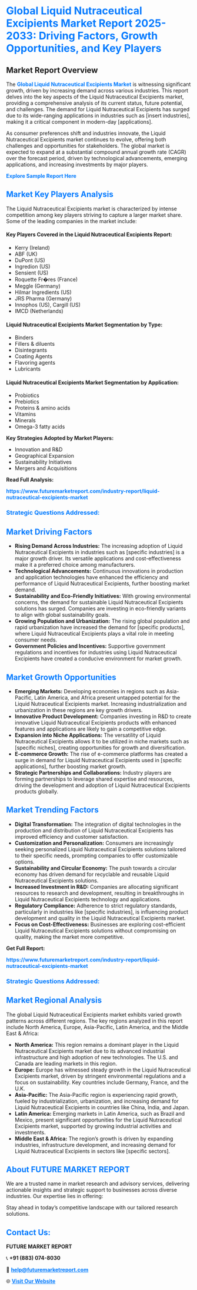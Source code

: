 <h1 style="color: #007BFF;">Global Liquid Nutraceutical Excipients Market Report 2025-2033: Driving Factors, Growth Opportunities, and Key Players</h1>

<section id="overview">
<h2>Market Report Overview</h2>
<p>The <a href="https://www.futuremarketreport.com/industry-report/liquid-nutraceutical-excipients-market" style="color: #007BFF; text-decoration: none;"><strong>Global Liquid Nutraceutical Excipients Market</strong></a> is witnessing significant growth, driven by increasing demand across various industries. This report delves into the key aspects of the Liquid Nutraceutical Excipients market, providing a comprehensive analysis of its current status, future potential, and challenges. The demand for Liquid Nutraceutical Excipients has surged due to its wide-ranging applications in industries such as [insert industries], making it a critical component in modern-day [applications].</p>
<p>As consumer preferences shift and industries innovate, the Liquid Nutraceutical Excipients market continues to evolve, offering both challenges and opportunities for stakeholders. The global market is expected to expand at a substantial compound annual growth rate (CAGR) over the forecast period, driven by technological advancements, emerging applications, and increasing investments by major players.</p>
</section>

<section id="overview">
<p><a href="https://www.futuremarketreport.com/request-sample/reportId=53713" style="color: #007BFF; text-decoration: none;"><strong>Explore Sample Report Here</strong></a></p>
</section>

<section id="key-players">
<h2 style="color: #007BFF;">Market Key Players Analysis</h2>
<p>The Liquid Nutraceutical Excipients market is characterized by intense competition among key players striving to capture a larger market share. Some of the leading companies in the market include:</p>
<h4>Key Players Covered in the Liquid Nutraceutical Excipients Report:</h4>
<ul><li>Kerry (Ireland)</li><li>ABF (UK)</li><li>DuPont (US)</li><li>Ingredion (US)</li><li>Sensient (US)</li><li>Roquette Fr�res (France)</li><li>Meggle (Germany)</li><li>Hilmar Ingredients (US)</li><li>JRS Pharma (Germany)</li><li>Innophos (US), Cargill (US)</li><li>IMCD (Netherlands)</li></ul>
<h4>Liquid Nutraceutical Excipients Market Segmentation by Type:</h4>
<ul><li>Binders</li><li>Fillers &amp; diluents</li><li>Disintegrants</li><li>Coating Agents</li><li>Flavoring agents</li><li>Lubricants</li></ul>

<h4>Liquid Nutraceutical Excipients Market Segmentation by Application:</h4>
<ul><li>Probiotics</li><li>Prebiotics</li><li>Proteins &amp; amino acids</li><li>Vitamins</li><li>Minerals</li><li>Omega-3 fatty acids</li></ul>
<p><strong>Key Strategies Adopted by Market Players:</strong></p>
<ul>
<li>Innovation and R&D</li>
<li>Geographical Expansion</li>
<li>Sustainability Initiatives</li>
<li>Mergers and Acquisitions</li>
</ul>
</section>

<section>
<p><strong>Read Full Analysis: </strong></p><a href="https://www.futuremarketreport.com/industry-report/liquid-nutraceutical-excipients-market" style="color: #007BFF; text-decoration: none;"><strong>https://www.futuremarketreport.com/industry-report/liquid-nutraceutical-excipients-market</strong></a>
<h3 style="color: #007BFF;">Strategic Questions Addressed:</h3>
</section>

<section id="driving-factors">
<h2 style="color: #007BFF;">Market Driving Factors</h2>
<ul>
<li><strong>Rising Demand Across Industries:</strong> The increasing adoption of Liquid Nutraceutical Excipients in industries such as [specific industries] is a major growth driver. Its versatile applications and cost-effectiveness make it a preferred choice among manufacturers.</li>
<li><strong>Technological Advancements:</strong> Continuous innovations in production and application technologies have enhanced the efficiency and performance of Liquid Nutraceutical Excipients, further boosting market demand.</li>
<li><strong>Sustainability and Eco-Friendly Initiatives:</strong> With growing environmental concerns, the demand for sustainable Liquid Nutraceutical Excipients solutions has surged. Companies are investing in eco-friendly variants to align with global sustainability goals.</li>
<li><strong>Growing Population and Urbanization:</strong> The rising global population and rapid urbanization have increased the demand for [specific products], where Liquid Nutraceutical Excipients plays a vital role in meeting consumer needs.</li>
<li><strong>Government Policies and Incentives:</strong> Supportive government regulations and incentives for industries using Liquid Nutraceutical Excipients have created a conducive environment for market growth.</li>
</ul>
</section>

<section id="growth-opportunities">
<h2 style="color: #007BFF;">Market Growth Opportunities</h2>
<ul>
<li><strong>Emerging Markets:</strong> Developing economies in regions such as Asia-Pacific, Latin America, and Africa present untapped potential for the Liquid Nutraceutical Excipients market. Increasing industrialization and urbanization in these regions are key growth drivers.</li>
<li><strong>Innovative Product Development:</strong> Companies investing in R&D to create innovative Liquid Nutraceutical Excipients products with enhanced features and applications are likely to gain a competitive edge.</li>
<li><strong>Expansion into Niche Applications:</strong> The versatility of Liquid Nutraceutical Excipients allows it to be utilized in niche markets such as [specific niches], creating opportunities for growth and diversification.</li>
<li><strong>E-commerce Growth:</strong> The rise of e-commerce platforms has created a surge in demand for Liquid Nutraceutical Excipients used in [specific applications], further boosting market growth.</li>
<li><strong>Strategic Partnerships and Collaborations:</strong> Industry players are forming partnerships to leverage shared expertise and resources, driving the development and adoption of Liquid Nutraceutical Excipients products globally.</li>
</ul>
</section>

<section id="trending-factors">
<h2 style="color: #007BFF;">Market Trending Factors</h2>
<ul>
<li><strong>Digital Transformation:</strong> The integration of digital technologies in the production and distribution of Liquid Nutraceutical Excipients has improved efficiency and customer satisfaction.</li>
<li><strong>Customization and Personalization:</strong> Consumers are increasingly seeking personalized Liquid Nutraceutical Excipients solutions tailored to their specific needs, prompting companies to offer customizable options.</li>
<li><strong>Sustainability and Circular Economy:</strong> The push towards a circular economy has driven demand for recyclable and reusable Liquid Nutraceutical Excipients solutions.</li>
<li><strong>Increased Investment in R&D:</strong> Companies are allocating significant resources to research and development, resulting in breakthroughs in Liquid Nutraceutical Excipients technology and applications.</li>
<li><strong>Regulatory Compliance:</strong> Adherence to strict regulatory standards, particularly in industries like [specific industries], is influencing product development and quality in the Liquid Nutraceutical Excipients market.</li>
<li><strong>Focus on Cost-Effectiveness:</strong> Businesses are exploring cost-efficient Liquid Nutraceutical Excipients solutions without compromising on quality, making the market more competitive.</li>
</ul>
</section>

<section>
<p><strong>Get Full Report: </strong></p><a href="https://www.futuremarketreport.com/industry-report/liquid-nutraceutical-excipients-market" style="color: #007BFF; text-decoration: none;"><strong>https://www.futuremarketreport.com/industry-report/liquid-nutraceutical-excipients-market</strong></a>
<h3 style="color: #007BFF;">Strategic Questions Addressed:</h3>
</section>


<section id="regional-analysis">
<h2 style="color: #007BFF;">Market Regional Analysis</h2>
<p>The global Liquid Nutraceutical Excipients market exhibits varied growth patterns across different regions. The key regions analyzed in this report include North America, Europe, Asia-Pacific, Latin America, and the Middle East & Africa:</p>
<ul>
<li><strong>North America:</strong> This region remains a dominant player in the Liquid Nutraceutical Excipients market due to its advanced industrial infrastructure and high adoption of new technologies. The U.S. and Canada are leading markets in this region.</li>
<li><strong>Europe:</strong> Europe has witnessed steady growth in the Liquid Nutraceutical Excipients market, driven by stringent environmental regulations and a focus on sustainability. Key countries include Germany, France, and the U.K.</li>
<li><strong>Asia-Pacific:</strong> The Asia-Pacific region is experiencing rapid growth, fueled by industrialization, urbanization, and increasing demand for Liquid Nutraceutical Excipients in countries like China, India, and Japan.</li>
<li><strong>Latin America:</strong> Emerging markets in Latin America, such as Brazil and Mexico, present significant opportunities for the Liquid Nutraceutical Excipients market, supported by growing industrial activities and investments.</li>
<li><strong>Middle East & Africa:</strong> The region’s growth is driven by expanding industries, infrastructure development, and increasing demand for Liquid Nutraceutical Excipients in sectors like [specific sectors].</li>
</ul>
</section>

<footer>
<h2 style="color: #007BFF;">About FUTURE MARKET REPORT</h2>
<p>We are a trusted name in market research and advisory services, delivering actionable insights and strategic support to businesses across diverse industries. Our expertise lies in offering:</p>

<p>Stay ahead in today’s competitive landscape with our tailored research solutions.</p>

<h2 style="color: #007BFF;">Contact Us:</h2>
<p><strong>FUTURE MARKET REPORT</strong></p>
<p>📞 <strong>+91 (883) 074-8030</strong></p>
<p>📧 <strong><a href="mailto:help@futuremarketreport.com" style="color: #007BFF;">help@futuremarketreport.com</a></strong></p>
<p>🌐 <strong><a href="https://www.futuremarketreport.com/" style="color: #007BFF;">Visit Our Website</a></strong></p>
</footer>